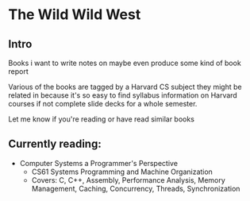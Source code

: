 # The Wild Wild West 


## Intro
Books i want to write notes on maybe even produce some kind of book report

Various of the books are tagged by a Harvard CS subject they might be related in because it's so easy to find syllabus information on Harvard courses if not complete slide decks for a whole semester.

Let me know if you're reading or have read similar books

## Currently reading:
- Computer Systems a Programmer's Perspective
    - CS61 Systems Programming and Machine Organization 
    - Covers: C, C++, Assembly, Performance Analysis, Memory Management, Caching, Concurrency, Threads, Synchronization


